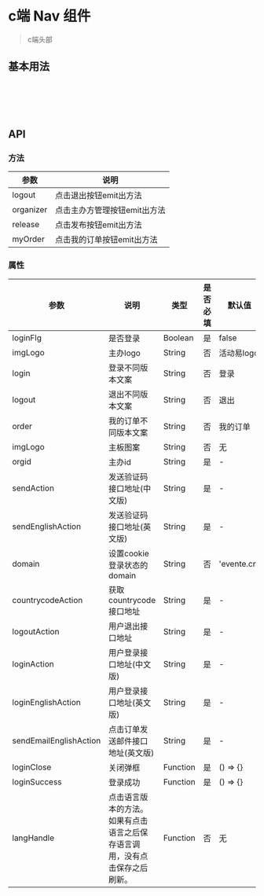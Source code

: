 # c端 Nav 组件
> c端头部

## 基本用法

<br>

<p>
  <w-nav orgid="100015" :countrycodeAction="countrycodeAction" :sendAction="sendAction" :loginAction="loginAction" :sendEnglishAction="sendEnglishAction" :loginEnglishAction="loginEnglishAction" :logoutAction="loginEnglishAction" domain="" :sendEmailEnglishAction="loginAction" />
</p>
<br>
<br>

## API

### 方法

|参数|说明|
|---|----|
|logout|点击退出按钮emit出方法|
|organizer|点击主办方管理按钮emit出方法|
|release|点击发布按钮emit出方法|
|myOrder|点击我的订单按钮emit出方法|

### 属性

|参数|说明|类型|是否必填|默认值|
|---|----|---|-------|-----|
|loginFlg|是否登录|Boolean|是|false|
|imgLogo|主办logo|String|否|活动易logo|
|login|登录不同版本文案|String|否|登录|
|logout|退出不同版本文案|String|否|退出|
|order|我的订单不同版本文案|String|否|我的订单|
|imgLogo|主板图案|String|否|无|
|orgid|主办id|String|是|-|
|sendAction|发送验证码接口地址(中文版)|String|是|-|
|sendEnglishAction|发送验证码接口地址(英文版)|String|是|-|
|domain|设置cookie登录状态的domain|String|否|'evente.cn'|
|countrycodeAction|获取countrycode接口地址|String|是|-|
|logoutAction|用户退出接口地址|String|是|-|
|loginAction|用户登录接口地址(中文版)|String|是|-|
|loginEnglishAction|用户登录接口地址(英文版)|String|是|-|
|sendEmailEnglishAction|点击订单发送邮件接口地址(英文版)|String|是|-|
|loginClose|关闭弹框|Function|是|() => {}|
|loginSuccess|登录成功|Function|是|() => {}|
|langHandle|点击语言版本的方法。如果有点击语言之后保存语言调用，没有点击保存之后刷新。|Function|否|无|

<script>
import WNav from '../src/Nav';

export default {
  data() {
    return {
      status: false,
      lang: false,
      countrycodeAction: 'https://www.easy-mock.com/mock/5ab386ecca15e11ded65b593/chinese/countrycode',
      sendAction: 'https://www.easy-mock.com/mock/5ab386ecca15e11ded65b593/chinese/smssend',
      loginAction: 'https://www.easy-mock.com/mock/5ab386ecca15e11ded65b593/chinese/login',
      sendEnglishAction: 'https://www.easy-mock.com/mock/5ab386ecca15e11ded65b593/chinese/smssend',
      loginEnglishAction: 'https://www.easy-mock.com/mock/5ab386ecca15e11ded65b593/chinese/login',
    };
  },
  components: {
    WNav,
  },
};
</script>

<style>
.page {
  position: relative;
  z-index: 222;
}
</style>
